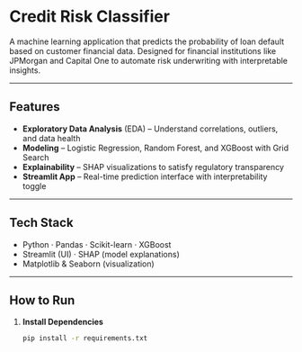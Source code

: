 # Credit Risk Classifier

A machine learning application that predicts the probability of loan default based on customer financial data. Designed for financial institutions like JPMorgan and Capital One to automate risk underwriting with interpretable insights.

---

## Features

- **Exploratory Data Analysis** (EDA) – Understand correlations, outliers, and data health
- **Modeling** – Logistic Regression, Random Forest, and XGBoost with Grid Search
- **Explainability** – SHAP visualizations to satisfy regulatory transparency
- **Streamlit App** – Real-time prediction interface with interpretability toggle

---

## Tech Stack

- Python · Pandas · Scikit-learn · XGBoost  
- Streamlit (UI) · SHAP (model explanations)  
- Matplotlib & Seaborn (visualization)  

---

## How to Run

1. **Install Dependencies**

   ```bash
   pip install -r requirements.txt
